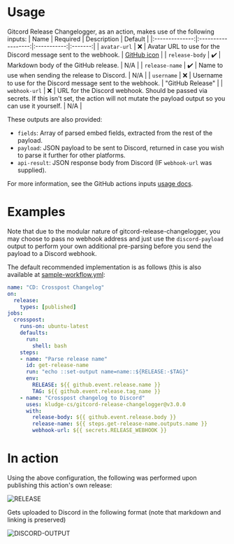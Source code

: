 # Usage

Gitcord Release Changelogger, as an action, makes use of the following inputs:
| Name           | Required           | Description | Default |
|:--------------:|:------------------:|:-----------:|:-------:|
| `avatar-url`   | :x:                | Avatar URL to use for the Discord message sent to the webhook. | [GitHub icon] |
| `release-body` | :heavy_check_mark: | Markdown body of the GitHub release. | N/A |
| `release-name` | :heavy_check_mark: | Name to use when sending the release to Discord. | N/A |
| `username`     | :x:                | Username to use for the Discord message sent to the webhook. | "GitHub Release" |
| `webhook-url`  | :x:                | URL for the Discord webhook. Should be passed via secrets. If this isn't set, the action will not mutate the payload output so you can use it yourself. | N/A |

These outputs are also provided:
- `fields`: Array of parsed embed fields, extracted from the rest of the
payload.
- `payload`: JSON payload to be sent to Discord, returned in case you wish to
parse it further for other platforms.
- `api-result`: JSON response body from Discord (IF `webhook-url` was supplied).

For more information, see the GitHub actions inputs [usage docs].

[usage docs]: https://docs.github.com/en/free-pro-team@latest/actions/reference/workflow-syntax-for-github-actions#jobsjob_idstepswith
[GitHub icon]: https://github.com/kludge-cs/gitcord-release-changelogger/raw/master/GitHub-Mark-120px-plus.png

# Examples

Note that due to the modular nature of gitcord-release-changelogger, you may
choose to pass no webhook address and just use the `discord-payload` output to 
perform your own additional pre-parsing before you send the payload to a Discord
webhook.

The default recommended implementation is as follows (this is also available at
[sample-workflow.yml](.github/workflows/sample-workflow.yml):

```yaml
name: "CD: Crosspost Changelog"
on:
  release:
    types: [published]
jobs:
  crosspost:
    runs-on: ubuntu-latest
    defaults:
      run:
        shell: bash
    steps:
    - name: "Parse release name"
      id: get-release-name
      run: "echo ::set-output name=name::${RELEASE:-$TAG}"
      env:
        RELEASE: ${{ github.event.release.name }}
        TAG: ${{ github.event.release.tag_name }}
    - name: "Crosspost changelog to Discord"
      uses: kludge-cs/gitcord-release-changelogger@v3.0.0
      with:
        release-body: ${{ github.event.release.body }}
        release-name: ${{ steps.get-release-name.outputs.name }}
        webhook-url: ${{ secrets.RELEASE_WEBHOOK }}
```

# In action

Using the above configuration, the following was performed upon
publishing this action's own release:

![RELEASE](https://cdn.discordapp.com/attachments/513492116219887617/799337196602916874/unknown.png)

Gets uploaded to Discord in the following format
(note that markdown and linking is preserved)

![DISCORD-OUTPUT](https://cdn.discordapp.com/attachments/513492116219887617/799336159519965214/unknown.png)
